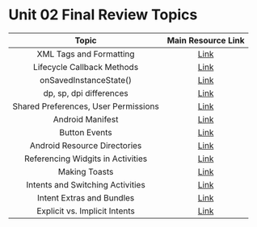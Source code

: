 # Unit 02 Final Review Topics

|Topic|Main Resource Link|
|:---------:|:----------:|
|XML Tags and Formatting|[Link](https://www.w3schools.com/xml/xml_syntax.asp)|
|Lifecycle Callback Methods|[Link](https://developer.android.com/guide/components/activities/activity-lifecycle.html)|
|onSavedInstanceState\(\)|[Link](https://developer.android.com/guide/components/activities/activity-lifecycle.html)|
|dp, sp, dpi differences|[Link](https://developer.android.com/guide/topics/resources/more-resources.html#Dimension)|
|Shared Preferences, User Permissions|[Link](https://developer.android.com/guide/topics/data/data-storage.html#pref)|
|Android Manifest|[Link](https://developer.android.com/guide/topics/manifest/manifest-intro.html)|
|Button Events|[Link](https://developer.android.com/guide/topics/ui/controls/button.html)|
|Android Resource Directories|[Link](https://developer.android.com/guide/topics/resources/providing-resources.html)|
|Referencing Widgits in Activities|[Link](https://github.com/C4Q/AC-Android/tree/master/lessons/android-views)|
|Making Toasts|[Link](https://github.com/C4Q/AC-Android/tree/master/lessons/android-views)|
|Intents and Switching Activities|[Link](https://github.com/C4Q/AC-Android/tree/v2/lessons/03-Android-Development/Lecture-7-Intents)|
|Intent Extras and Bundles|[Link](http://www.vogella.com/tutorials/AndroidIntent/article.html#data-transfer-between-activities)|
|Explicit vs. Implicit Intents|[Link](http://www.vogella.com/tutorials/AndroidIntent/article.html#data-transfer-between-activities)|
